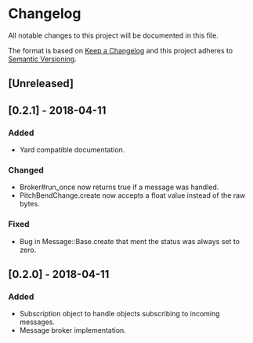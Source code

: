 # Changelog
All notable changes to this project will be documented in this file.

The format is based on [Keep a Changelog](http://keepachangelog.com/en/1.0.0/)
and this project adheres to [Semantic Versioning](http://semver.org/spec/v2.0.0.html).

## [Unreleased]

## [0.2.1] - 2018-04-11
### Added
- Yard compatible documentation.
### Changed
- Broker#run_once now returns true if a message was handled.
- PitchBendChange.create now accepts a float value instead of the raw bytes.

### Fixed
- Bug in Message::Base.create that ment the status was always set to zero.

## [0.2.0] - 2018-04-11
### Added
- Subscription object to handle objects subscribing to incoming messages.
- Message broker implementation.